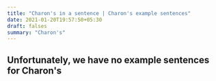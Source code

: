```yaml
---
title: "Charon's in a sentence | Charon's example sentences"
date: 2021-01-20T19:57:50+05:30
draft: falses
summary: "Charon's"
---
```

## Unfortunately, we have no example sentences for Charon's                 
